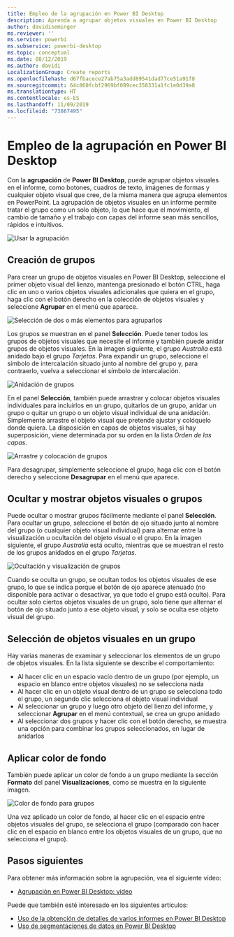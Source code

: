 ```yaml
---
title: Empleo de la agrupación en Power BI Desktop
description: Aprenda a agrupar objetos visuales en Power BI Desktop
author: davidiseminger
ms.reviewer: ''
ms.service: powerbi
ms.subservice: powerbi-desktop
ms.topic: conceptual
ms.date: 08/12/2019
ms.author: davidi
LocalizationGroup: Create reports
ms.openlocfilehash: d67fbacece27ab75a3add89541dad77ce51a91f8
ms.sourcegitcommit: 64c860fcbf2969bf089cec358331a1fc1e0d39a8
ms.translationtype: HT
ms.contentlocale: es-ES
ms.lasthandoff: 11/09/2019
ms.locfileid: "73867495"
---
```

# <a name="use-grouping-in-power-bi-desktop"></a>Empleo de la agrupación en Power BI Desktop
Con la **agrupación** de **Power BI Desktop**, puede agrupar objetos visuales en el informe, como botones, cuadros de texto, imágenes de formas y cualquier objeto visual que cree, de la misma manera que agrupa elementos en PowerPoint. La agrupación de objetos visuales en un informe permite tratar el grupo como un solo objeto, lo que hace que el movimiento, el cambio de tamaño y el trabajo con capas del informe sean más sencillos, rápidos e intuitivos.

![Usar la agrupación](media/desktop-grouping-visuals/grouping-visuals-01.png)


## <a name="creating-groups"></a>Creación de grupos

Para crear un grupo de objetos visuales en Power BI Desktop, seleccione el primer objeto visual del lienzo, mantenga presionado el botón CTRL, haga clic en uno o varios objetos visuales adicionales que quiera en el grupo, haga clic con el botón derecho en la colección de objetos visuales y seleccione **Agrupar** en el menú que aparece.

![Selección de dos o más elementos para agruparlos](media/desktop-grouping-visuals/grouping-visuals-02.png)

Los grupos se muestran en el panel **Selección**. Puede tener todos los grupos de objetos visuales que necesite el informe y también puede anidar grupos de objetos visuales. En la imagen siguiente, el grupo *Australia* está anidado bajo el grupo *Tarjetas*. Para expandir un grupo, seleccione el símbolo de intercalación situado junto al nombre del grupo y, para contraerlo, vuelva a seleccionar el símbolo de intercalación. 

![Anidación de grupos](media/desktop-grouping-visuals/grouping-visuals-03.png)

En el panel **Selección**, también puede arrastrar y colocar objetos visuales individuales para incluirlos en un grupo, quitarlos de un grupo, anidar un grupo o quitar un grupo o un objeto visual individual de una anidación. Simplemente arrastre el objeto visual que pretende ajustar y colóquelo donde quiera. La disposición en capas de objetos visuales, si hay superposición, viene determinada por su orden en la lista *Orden de las capas*.

![Arrastre y colocación de grupos](media/desktop-grouping-visuals/grouping-visuals-04.png)

Para desagrupar, simplemente seleccione el grupo, haga clic con el botón derecho y seleccione **Desagrupar** en el menú que aparece.

## <a name="hide-and-show-visuals-or-groups"></a>Ocultar y mostrar objetos visuales o grupos

Puede ocultar o mostrar grupos fácilmente mediante el panel **Selección**. Para ocultar un grupo, seleccione el botón de ojo situado junto al nombre del grupo (o cualquier objeto visual individual) para alternar entre la visualización u ocultación del objeto visual o el grupo. En la imagen siguiente, el grupo *Australia* está oculto, mientras que se muestran el resto de los grupos anidados en el grupo *Tarjetas*.


![Ocultación y visualización de grupos](media/desktop-grouping-visuals/grouping-visuals-05.png)

Cuando se oculta un grupo, se ocultan todos los objetos visuales de ese grupo, lo que se indica porque el botón de ojo aparece atenuado (no disponible para activar o desactivar, ya que todo el grupo está oculto). Para ocultar solo ciertos objetos visuales de un grupo, solo tiene que alternar el botón de ojo situado junto a ese objeto visual, y solo se oculta ese objeto visual del grupo.

## <a name="selecting-visuals-within-a-group"></a>Selección de objetos visuales en un grupo

Hay varias maneras de examinar y seleccionar los elementos de un grupo de objetos visuales. En la lista siguiente se describe el comportamiento:

* Al hacer clic en un espacio vacío dentro de un grupo (por ejemplo, un espacio en blanco entre objetos visuales) no se selecciona nada
* Al hacer clic en un objeto visual dentro de un grupo se selecciona todo el grupo, un segundo clic selecciona el objeto visual individual
* Al seleccionar un grupo y luego otro objeto del lienzo del informe, y seleccionar **Agrupar** en el menú contextual, se crea un grupo anidado
* Al seleccionar dos grupos y hacer clic con el botón derecho, se muestra una opción para combinar los grupos seleccionados, en lugar de anidarlos

## <a name="apply-background-color"></a>Aplicar color de fondo

También puede aplicar un color de fondo a un grupo mediante la sección **Formato** del panel **Visualizaciones**, como se muestra en la siguiente imagen. 

![Color de fondo para grupos](media/desktop-grouping-visuals/grouping-visuals-06.png)

Una vez aplicado un color de fondo, al hacer clic en el espacio entre objetos visuales del grupo, se selecciona el grupo (comparado con hacer clic en el espacio en blanco entre los objetos visuales de un grupo, que no selecciona el grupo). 


## <a name="next-steps"></a>Pasos siguientes
Para obtener más información sobre la agrupación, vea el siguiente vídeo:

* [Agrupación en Power BI Desktop: vídeo](https://youtu.be/sf4n7VXoQHY?t=10)

Puede que también esté interesado en los siguientes artículos:

* [Uso de la obtención de detalles de varios informes en Power BI Desktop](desktop-cross-report-drill-through.md)
* [Uso de segmentaciones de datos en Power BI Desktop](visuals/power-bi-visualization-slicers.md)

